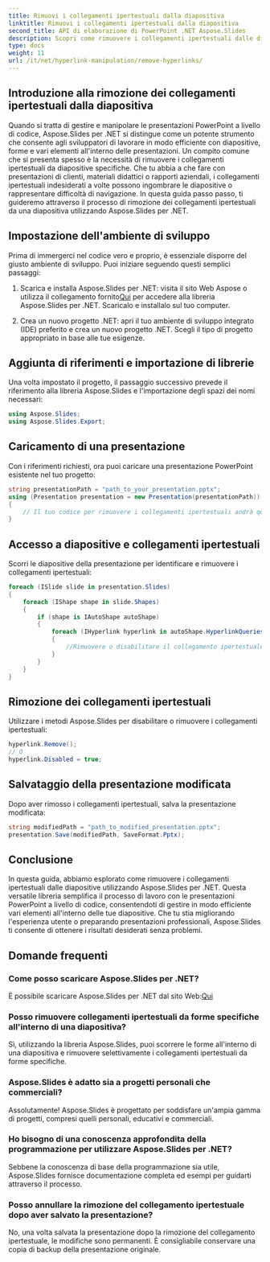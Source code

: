 ```yaml
---
title: Rimuovi i collegamenti ipertestuali dalla diapositiva
linktitle: Rimuovi i collegamenti ipertestuali dalla diapositiva
second_title: API di elaborazione di PowerPoint .NET Aspose.Slides
description: Scopri come rimuovere i collegamenti ipertestuali dalle diapositive di PowerPoint senza sforzo utilizzando Aspose.Slides per .NET.
type: docs
weight: 11
url: /it/net/hyperlink-manipulation/remove-hyperlinks/
---
```


## Introduzione alla rimozione dei collegamenti ipertestuali dalla diapositiva

Quando si tratta di gestire e manipolare le presentazioni PowerPoint a livello di codice, Aspose.Slides per .NET si distingue come un potente strumento che consente agli sviluppatori di lavorare in modo efficiente con diapositive, forme e vari elementi all'interno delle presentazioni. Un compito comune che si presenta spesso è la necessità di rimuovere i collegamenti ipertestuali da diapositive specifiche. Che tu abbia a che fare con presentazioni di clienti, materiali didattici o rapporti aziendali, i collegamenti ipertestuali indesiderati a volte possono ingombrare le diapositive o rappresentare difficoltà di navigazione. In questa guida passo passo, ti guideremo attraverso il processo di rimozione dei collegamenti ipertestuali da una diapositiva utilizzando Aspose.Slides per .NET.

## Impostazione dell'ambiente di sviluppo

Prima di immergerci nel codice vero e proprio, è essenziale disporre del giusto ambiente di sviluppo. Puoi iniziare seguendo questi semplici passaggi:

1.  Scarica e installa Aspose.Slides per .NET: visita il sito Web Aspose o utilizza il collegamento fornito[Qui](https://releases.aspose.com/slides/net/) per accedere alla libreria Aspose.Slides per .NET. Scaricalo e installalo sul tuo computer.

2. Crea un nuovo progetto .NET: apri il tuo ambiente di sviluppo integrato (IDE) preferito e crea un nuovo progetto .NET. Scegli il tipo di progetto appropriato in base alle tue esigenze.

## Aggiunta di riferimenti e importazione di librerie

Una volta impostato il progetto, il passaggio successivo prevede il riferimento alla libreria Aspose.Slides e l'importazione degli spazi dei nomi necessari:

```csharp
using Aspose.Slides;
using Aspose.Slides.Export;
```

## Caricamento di una presentazione

Con i riferimenti richiesti, ora puoi caricare una presentazione PowerPoint esistente nel tuo progetto:

```csharp
string presentationPath = "path_to_your_presentation.pptx";
using (Presentation presentation = new Presentation(presentationPath))
{
    // Il tuo codice per rimuovere i collegamenti ipertestuali andrà qui
}
```

## Accesso a diapositive e collegamenti ipertestuali

Scorri le diapositive della presentazione per identificare e rimuovere i collegamenti ipertestuali:

```csharp
foreach (ISlide slide in presentation.Slides)
{
    foreach (IShape shape in slide.Shapes)
    {
        if (shape is IAutoShape autoShape)
        {
            foreach (IHyperlink hyperlink in autoShape.HyperlinkQueries)
            {
                //Rimuovere o disabilitare il collegamento ipertestuale secondo necessità
            }
        }
    }
}
```

## Rimozione dei collegamenti ipertestuali

Utilizzare i metodi Aspose.Slides per disabilitare o rimuovere i collegamenti ipertestuali:

```csharp
hyperlink.Remove();
// O
hyperlink.Disabled = true;
```

## Salvataggio della presentazione modificata

Dopo aver rimosso i collegamenti ipertestuali, salva la presentazione modificata:

```csharp
string modifiedPath = "path_to_modified_presentation.pptx";
presentation.Save(modifiedPath, SaveFormat.Pptx);
```

## Conclusione

In questa guida, abbiamo esplorato come rimuovere i collegamenti ipertestuali dalle diapositive utilizzando Aspose.Slides per .NET. Questa versatile libreria semplifica il processo di lavoro con le presentazioni PowerPoint a livello di codice, consentendoti di gestire in modo efficiente vari elementi all'interno delle tue diapositive. Che tu stia migliorando l'esperienza utente o preparando presentazioni professionali, Aspose.Slides ti consente di ottenere i risultati desiderati senza problemi.

## Domande frequenti

### Come posso scaricare Aspose.Slides per .NET?

 È possibile scaricare Aspose.Slides per .NET dal sito Web:[Qui](https://releases.aspose.com/slides/net/)

### Posso rimuovere collegamenti ipertestuali da forme specifiche all'interno di una diapositiva?

Sì, utilizzando la libreria Aspose.Slides, puoi scorrere le forme all'interno di una diapositiva e rimuovere selettivamente i collegamenti ipertestuali da forme specifiche.

### Aspose.Slides è adatto sia a progetti personali che commerciali?

Assolutamente! Aspose.Slides è progettato per soddisfare un'ampia gamma di progetti, compresi quelli personali, educativi e commerciali.

### Ho bisogno di una conoscenza approfondita della programmazione per utilizzare Aspose.Slides per .NET?

Sebbene la conoscenza di base della programmazione sia utile, Aspose.Slides fornisce documentazione completa ed esempi per guidarti attraverso il processo.

### Posso annullare la rimozione del collegamento ipertestuale dopo aver salvato la presentazione?

No, una volta salvata la presentazione dopo la rimozione del collegamento ipertestuale, le modifiche sono permanenti. È consigliabile conservare una copia di backup della presentazione originale.